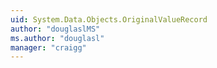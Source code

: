 ```yaml
---
uid: System.Data.Objects.OriginalValueRecord
author: "douglaslMS"
ms.author: "douglasl"
manager: "craigg"
---
```

